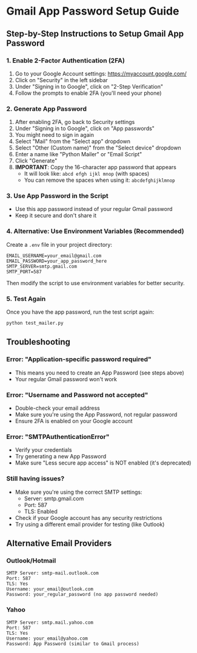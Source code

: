 # Gmail App Password Setup Guide

## Step-by-Step Instructions to Setup Gmail App Password

### 1. Enable 2-Factor Authentication (2FA)
1. Go to your Google Account settings: https://myaccount.google.com/
2. Click on "Security" in the left sidebar
3. Under "Signing in to Google", click on "2-Step Verification"
4. Follow the prompts to enable 2FA (you'll need your phone)

### 2. Generate App Password
1. After enabling 2FA, go back to Security settings
2. Under "Signing in to Google", click on "App passwords"
3. You might need to sign in again
4. Select "Mail" from the "Select app" dropdown
5. Select "Other (Custom name)" from the "Select device" dropdown
6. Enter a name like "Python Mailer" or "Email Script"
7. Click "Generate"
8. **IMPORTANT**: Copy the 16-character app password that appears
   - It will look like: `abcd efgh ijkl mnop` (with spaces)
   - You can remove the spaces when using it: `abcdefghijklmnop`

### 3. Use App Password in the Script
- Use this app password instead of your regular Gmail password
- Keep it secure and don't share it

### 4. Alternative: Use Environment Variables (Recommended)
Create a `.env` file in your project directory:

```
EMAIL_USERNAME=your_email@gmail.com
EMAIL_PASSWORD=your_app_password_here
SMTP_SERVER=smtp.gmail.com
SMTP_PORT=587
```

Then modify the script to use environment variables for better security.

### 5. Test Again
Once you have the app password, run the test script again:
```bash
python test_mailer.py
```

## Troubleshooting

### Error: "Application-specific password required"
- This means you need to create an App Password (see steps above)
- Your regular Gmail password won't work

### Error: "Username and Password not accepted"
- Double-check your email address
- Make sure you're using the App Password, not regular password
- Ensure 2FA is enabled on your Google account

### Error: "SMTPAuthenticationError"
- Verify your credentials
- Try generating a new App Password
- Make sure "Less secure app access" is NOT enabled (it's deprecated)

### Still having issues?
- Make sure you're using the correct SMTP settings:
  - Server: smtp.gmail.com
  - Port: 587
  - TLS: Enabled
- Check if your Google account has any security restrictions
- Try using a different email provider for testing (like Outlook)

## Alternative Email Providers

### Outlook/Hotmail
```
SMTP Server: smtp-mail.outlook.com
Port: 587
TLS: Yes
Username: your_email@outlook.com
Password: your_regular_password (no app password needed)
```

### Yahoo
```
SMTP Server: smtp.mail.yahoo.com
Port: 587
TLS: Yes
Username: your_email@yahoo.com
Password: App Password (similar to Gmail process)
```
